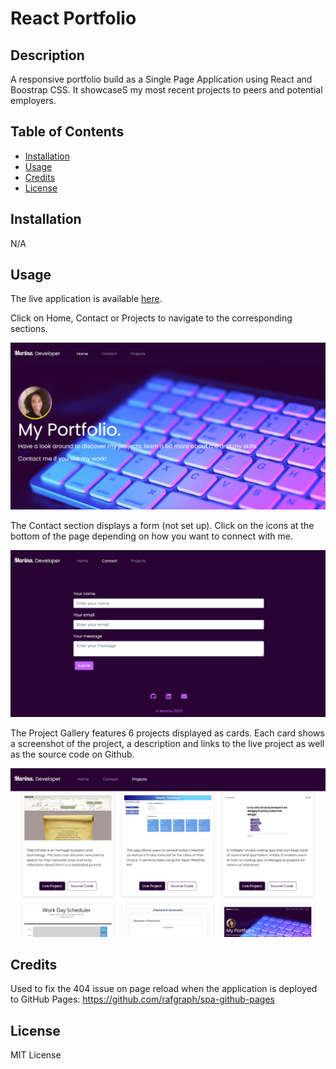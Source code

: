 # React Portfolio

## Description

A responsive portfolio build as a Single Page Application using React and Boostrap CSS. It showcaseS my most recent projects to peers and potential employers.

## Table of Contents

- [Installation](#installation)
- [Usage](#usage)
- [Credits](#credits)
- [License](#license)

## Installation

N/A

## Usage

The live application is available [here](https://marinaongithub.github.io/react-portfolio).

Click on Home, Contact or Projects to navigate to the corresponding sections.

![home page](./public/images/screenshot-home.png)

The Contact section displays a form (not set up). Click on the icons at the bottom of the page depending on how you want to connect with me.

![contact page](./public/images/screenshot-contact.png)

The Project Gallery features 6 projects displayed as cards. Each card shows a screenshot of the project, a description and links to the live project as well as the source code on Github.  

![projects gallery](./public/images/screenshot-projects.png)


## Credits

Used to fix the 404 issue on page reload when the application is deployed to GitHub Pages:
https://github.com/rafgraph/spa-github-pages

## License

MIT License

